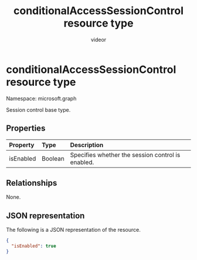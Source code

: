 ﻿---
title: "conditionalAccessSessionControl resource type"
description: "Session control base type."
localization_priority: Normal
author: "videor"
ms.prod: "microsoft-identity-platform"
doc_type: "resourcePageType"
---

# conditionalAccessSessionControl resource type

Namespace: microsoft.graph

Session control base type.

## Properties

| Property  | Type    | Description                                       |
| :-------- | :------ | :------------------------------------------------ |
| isEnabled | Boolean | Specifies whether the session control is enabled. |

## Relationships

None.

## JSON representation

The following is a JSON representation of the resource.

<!-- {
  "blockType": "resource",
  "optionalProperties": [

  ],
  "@odata.type": "microsoft.graph.conditionalAccessSessionControl",
  "baseType": null
}-->

```json
{
  "isEnabled": true
}
```

<!-- uuid: 16cd6b66-4b1a-43a1-adaf-3a886856ed98
2019-02-04 14:57:30 UTC -->

<!-- {
  "type": "#page.annotation",
  "description": "conditionalAccessSessionControl resource",
  "keywords": "",
  "section": "documentation",
  "tocPath": ""
}-->
